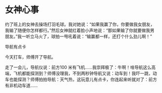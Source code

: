 # 女神心事

约了班上的女神去操场打羽毛球。我对她说：“如果我赢了你，你要做我女朋友，我输了随便你怎样都行。”然后女神就红着脸小声地说：“那如果输了你就要做我男朋友。”我一听立马火了，球拍一甩吼着说：“输赢都一样，还打个什么劲儿啊！” 

导航有点卡 

今天打车，师傅开了导航。 

走了一会儿，导航仪说：前方100 米有飞机……我崇拜极了：牛啊！啥导航这么高端，飞机都能探测到？师傅没理我，不到两秒钟导航又说：动车到！我吓一跳，动车也能探测？师傅拍拍导航：天气热，这玩意儿有点卡，你连起来听就对了：前方有非机动车道……